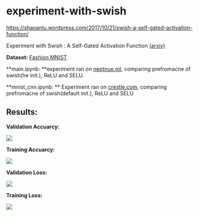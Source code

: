 # experiment-with-swish
https://shaoanlu.wordpress.com/2017/10/21/swish-a-self-gated-activation-function/

Experiment with Swish : A Self-Gated Activation Function [(arxiv)](https://arxiv.org/abs/1710.05941)

**Dataset:** [Fashion MNIST](https://github.com/zalandoresearch/fashion-mnist)

**main.ipynb: **experiment ran on [neptnue.ml](https://neptune.ml/), comparing prefromacne of swish(he init.), ReLU and SELU.

**mnist_cnn.ipynb: ** Experiment ran on [crestle.com](http://crestle.com/), comparing prefromacne of swish(default init.), ReLU and SELU

## Results:

**Validation Accuarcy:**

![](https://github.com/shaoanlu/experiment-with-swish/blob/master/swish_val_acc.png)

**Training Accuarcy:**

![](https://github.com/shaoanlu/experiment-with-swish/blob/master/swish_trn_acc.png)

**Validation Loss:**

![](https://github.com/shaoanlu/experiment-with-swish/blob/master/swish_val_loss.png)

**Training Loss:**

![](https://github.com/shaoanlu/experiment-with-swish/blob/master/swish_trn_loss.png)
